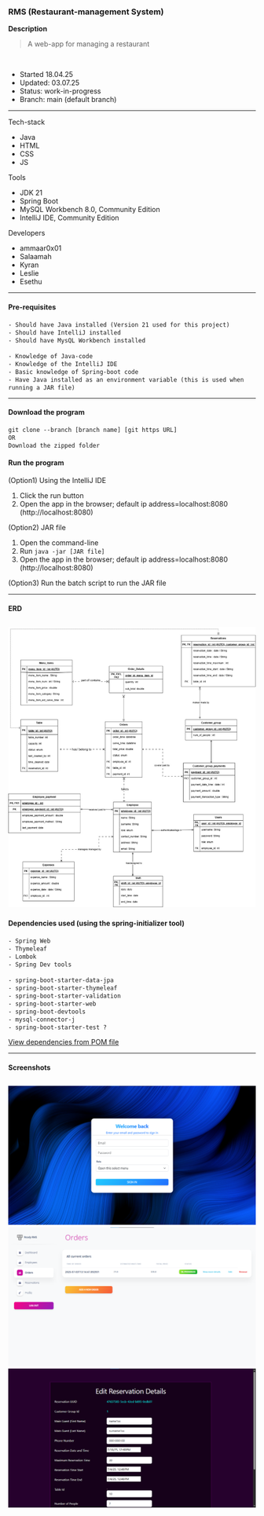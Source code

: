 ### RMS (Restaurant-management System)

**Description**
> A web-app for managing a restaurant 

<br>

- Started	18.04.25
- Updated: 	03.07.25
- Status: 	work-in-progress
- Branch: 	main (default branch)
---

Tech-stack
- Java 
- HTML
- CSS
- JS

Tools 
- JDK 21
- Spring Boot
- MySQL Workbench 8.0, Community Edition
- IntelliJ IDE, Community Edition

Developers
  + ammaar0x01
  + Salaamah
  + Kyran
  + Leslie
  + Esethu				
---

#### Pre-requisites 
```
- Should have Java installed (Version 21 used for this project)
- Should have IntelliJ installed 
- Should have MysQL Workbench installed 

- Knowledge of Java-code
- Knowledge of the IntelliJ IDE
- Basic knowledge of Spring-boot code
- Have Java installed as an environment variable (this is used when running a JAR file)
```
---


#### Download the program
```
git clone --branch [branch name] [git https URL] 
OR
Download the zipped folder
```

#### Run the program
(Option1) Using the IntelliJ IDE
1. Click the run button
2. Open the app in the browser; default ip address=localhost:8080 (http://localhost:8080)

(Option2) JAR file
1. Open the command-line
2. Run `java -jar [JAR file]`
3. Open the app in the browser; default ip address=localhost:8080 (http://localhost:8080)

(Option3) Run the batch script to run the JAR file

---

#### ERD 
![ERD.jpg](ERD.jpg)
---

#### Dependencies used (using the spring-initializer tool)
```
- Spring Web
- Thymeleaf
- Lombok
- Spring Dev tools

- spring-boot-starter-data-jpa
- spring-boot-starter-thymeleaf
- spring-boot-starter-validation
- spring-boot-starter-web
- spring-boot-devtools
- mysql-connector-j
- spring-boot-starter-test ?
``` 
<a href="./pom.xml">View dependencies from POM file</a>

---


#### Screenshots
![sshot1.png](screenshots%2Fsshot1.png)
![sshot2.png](screenshots%2Fsshot2.png)
![sshot3.png](screenshots%2Fsshot3.png)
---
